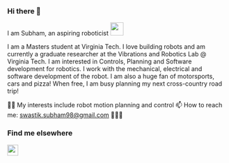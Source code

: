 ### Hi there 👋

<p>I am Subham, an aspiring roboticist   <img src=https://cdn.pixabay.com/photo/2014/04/03/11/55/robot-312566_960_720.png width="30"></br>
<p>I am a Masters student at Virginia Tech. I love building robots and am currently a graduate researcher at the Vibrations and Robotics Lab @ Virginia Tech. I am interested in Controls, Planning and Software development for robotics. I work with the mechanical, electrical and software development of the robot. I am also a huge fan of motorsports, cars and pizza! When free, I am busy planning my next cross-country road trip!
  
👩‍💻 My interests include robot motion planning and control
📫 How to reach me: swastik.subham98@gmail.com
👩🏻‍💼 
### Find me elsewhere
<a href="https://www.linkedin.com/in/subhamswastik98/"><img height="25" src="https://img.shields.io/badge/LinkedIn-0077B5?style=for-the-badge&logo=linkedin&logoColor=white"></a>

